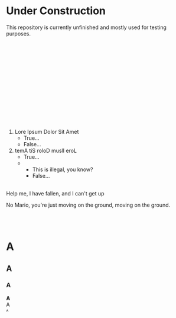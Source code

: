 # Under Construction
This repository is currently unfinished and mostly used for testing purposes.  
&nbsp;  

&nbsp;  

&nbsp;  

&nbsp;  

&nbsp;  

&nbsp;  

&nbsp;  

&nbsp;  

1. Lore Ipsum Dolor Sit Amet
    * True...
    * False...
2. temA tiS roloD muslI eroL
    * True...
    * * This is illegal, you know?
      * False...  
&nbsp;  



‏Help me, I have fallen, and I can't get up
&nbsp;  

No Mario, you're just moving on the ground, moving on the ground.  
&nbsp;

&nbsp;

# A
## A
### A
**A**  
A  
ᴬ  

